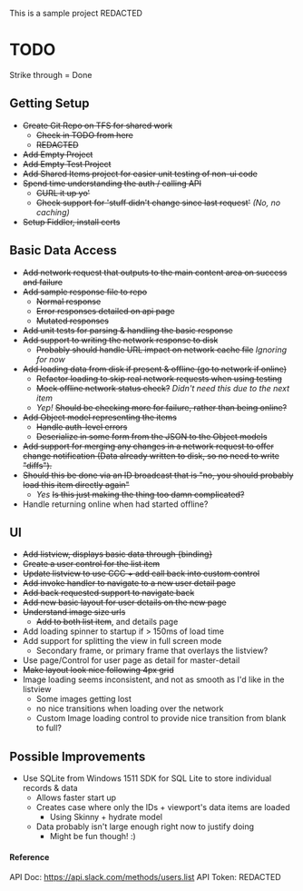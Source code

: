 This is a sample project REDACTED

# TODO #

Strike through = Done

## Getting Setup ##
+ ~~Create Git Repo on TFS for shared work~~
	+ ~~Check in TODO from here~~
	+ ~~REDACTED~~
+ ~~Add Empty Project~~
+ ~~Add Empty Test Project~~
+ ~~Add Shared Items project for easier unit testing of non-ui code~~
+ ~~Spend time understanding the auth / calling API~~
	+ ~~CURL it up yo'~~
	+ ~~Check support for 'stuff didn't change since last request'~~ _(No, no caching)_
+ ~~Setup Fiddler, install certs~~

## Basic Data Access ##
+ ~~Add network request that outputs to the main content area on success and failure~~
+ ~~Add sample response file to repo~~
	+ ~~Normal response~~
	+ ~~Error responses detailed on api page~~
	+ ~~Mutated responses~~
+ ~~Add unit tests for parsing & handling the basic response~~
+ ~~Add support to writing the network response to disk~~
	+ ~~Probably should handle URL impact on network cache file~~ _Ignoring for now_
+ ~~Add loading data from disk if present & offline (go to network if online)~~
	+ ~~Refactor loading to skip real network requests when using testing~~
	+ ~~Mock offline network status check?~~ _Didn't need this due to the next item_
	+ _Yep!_ ~~Should be checking more for failure, rather than being online?~~
+ ~~Add Object model representing the items~~
	+ ~~Handle auth-level errors~~
	+ ~~Deserialize in some form from the JSON to the Object models~~
+ ~~Add support for merging any changes in a network request to offer change notification (Data already written to disk, so no need to write "diffs").~~
+ ~~Should this be done via an ID broadcast that is "no, you should probably load this item directly again"~~
	+ _Yes_ ~~Is this just making the thing too damn complicated?~~
+ Handle returning online when had started offline?

## UI ##
+ ~~Add listview, displays basic data through {binding}~~
+ ~~Create a user control for the list item~~
+ ~~Update listview to use CCC + add call back into custom control~~
+ ~~Add invoke handler to navigate to a new user detail page~~
+ ~~Add back requested support to navigate back~~
+ ~~Add new basic layout for user details on the new page~~
+ ~~Understand image size urls~~
	+ ~~Add to both list item~~, and details page
+ Add loading spinner to startup if > 150ms of load time
+ Add support for splitting the view in full screen mode
	+ Secondary frame, or primary frame that overlays the listview?
+ Use page/Control for user page as detail for master-detail
+ ~~Make layout look nice following 4px grid~~
+ Image loading seems inconsistent, and not as smooth as I'd like in the listview
	+ Some images getting lost
	+ no nice transitions when loading over the network
	+ Custom Image loading control to provide nice transition from blank to full?

## Possible Improvements ##
+ Use SQLite from Windows 1511 SDK for SQL Lite to store individual records & data
	+ Allows faster start up
	+ Creates case where only the IDs + viewport's data items are loaded
		+ Using Skinny + hydrate model
	+ Data probably isn't large enough right now to justify doing
		+ Might be fun though! :)

#### Reference ####
API Doc: https://api.slack.com/methods/users.list
API Token: REDACTED